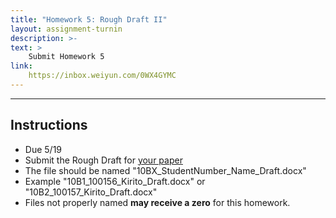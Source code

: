 ```yaml
---
title: "Homework 5: Rough Draft II"
layout: assignment-turnin
description: >-
text: >
    Submit Homework 5
link: 
    https://inbox.weiyun.com/0WX4GYMC
---
```

---
## Instructions
- Due 5/19
- Submit the Rough Draft for [your paper](/sks/spring2024/assignment3)
- The file should be named "10BX_StudentNumber_Name_Draft.docx"
- Example "10B1_100156_Kirito_Draft.docx" or "10B2_100157_Kirito_Draft.docx"
- Files not properly named **may receive a zero** for this homework. 

